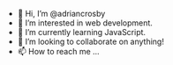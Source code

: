 - 👋 Hi, I’m @adriancrosby
- 👀 I’m interested in web development. 
- 🌱 I’m currently learning JavaScript.
- 💞️ I’m looking to collaborate on anything!
- 📫 How to reach me ...

<!---
adriancrosby/adriancrosby is a ✨ special ✨ repository because its `README.md` (this file) appears on your GitHub profile.
You can click the Preview link to take a look at your changes.
--->
